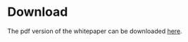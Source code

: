 # Download
The pdf version of the whitepaper can be downloaded <a href="../.gitbook/assets/inferix_wp.pdf" download="inferix_wp.pdf">here</a>.